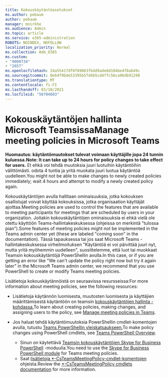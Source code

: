 ```yaml
---
title: Kokouskäytäntöasetukset
ms.author: pebaum
author: pebaum
manager: mnirkhe
ms.audience: Admin
ms.topic: article
ms.service: o365-administration
ROBOTS: NOINDEX, NOFOLLOW
localization_priority: Normal
ms.collection: Adm_O365
ms.custom:
- "9000734"
- "2657"
ms.openlocfilehash: 24a55417df0f89063fbdd9ade6d104be4f8ab49c
ms.sourcegitcommit: 0eb4f9bde53395b5fd4b5cd4ffc56ca96db91298
ms.translationtype: MT
ms.contentlocale: fi-FI
ms.lasthandoff: 03/10/2021
ms.locfileid: "50704603"
---
```

# <a name="manage-meeting-policies-in-microsoft-teams"></a><span data-ttu-id="59a4b-102">Kokouskäytäntöjen hallinta Microsoft Teamsissa</span><span class="sxs-lookup"><span data-stu-id="59a4b-102">Manage meeting policies in Microsoft Teams</span></span>

<span data-ttu-id="59a4b-103">**Huomautus: käytäntömuutokset tulevat voimaan käyttäjille jopa 24 tunnin kuluessa.**</span><span class="sxs-lookup"><span data-stu-id="59a4b-103">**Note: It can take up to 24 hours for policy changes to take effect for users.**</span></span> <span data-ttu-id="59a4b-104">Et ehkä voi tehdä muutoksia juuri luotuihin käytäntöihin välittömästi. odota 4 tuntia ja yritä muokata juuri luotua käytäntöä uudelleen.</span><span class="sxs-lookup"><span data-stu-id="59a4b-104">You might not be able to make changes to newly created policies immediately; wait 4 hours and attempt to modify a newly created policy again.</span></span>

<span data-ttu-id="59a4b-105">Kokouskäytäntöjen avulla hallitaan ominaisuuksia, jotka kokouksen osallistujat voivat käyttää kokouksissa, jotka organisaation käyttäjät ajoittaa.</span><span class="sxs-lookup"><span data-stu-id="59a4b-105">Meeting policies are used to control the features that are available to meeting participants for meetings that are scheduled by users in your organization.</span></span> <span data-ttu-id="59a4b-106">Joitakin kokouskäytäntöjen ominaisuuksia ei ehkä vielä ole otettu käyttöön Teams-hallintakeskuksessa (ohjeissa on merkintä "tulossa pian").</span><span class="sxs-lookup"><span data-stu-id="59a4b-106">Some features of meeting policies might not be implemented in the Teams admin center yet (these are labeled "coming soon" in the documentation).</span></span> <span data-ttu-id="59a4b-107">Tässä tapauksessa tai jos saat Microsoft Teams -hallintakeskuksessa virheilmoituksen "Käytäntöä ei voi päivittää juuri nyt, mutta yritä myöhemmin uudelleen", suosittelemme, että luot tai muokkaat Teamsin kokouskäytäntöjä PowerShellin avulla.</span><span class="sxs-lookup"><span data-stu-id="59a4b-107">In this case, or if you are getting an error like "We can't update the policy right now but try it again later" in the Microsoft Teams admin center, we recommend that you use PowerShell to create or modify Teams meeting policies.</span></span> 

<span data-ttu-id="59a4b-108">Lisätietoja kokouskäytännöistä on seuraavissa resursseissa:</span><span class="sxs-lookup"><span data-stu-id="59a4b-108">For more information about meeting policies, see the following resources:</span></span>

- <span data-ttu-id="59a4b-109">Lisätietoja käytännön luomisesta, muutosten luomisesta ja käyttäjien määrittämisestä käytäntöön on teamsin [kokouskäytäntöjen hallinta -kohdassa.](https://docs.microsoft.com/microsoftteams/meeting-policies-in-teams)</span><span class="sxs-lookup"><span data-stu-id="59a4b-109">To learn about creating policies, making changes, and assigning users to the policy, see [Manage meeting policies in Teams](https://docs.microsoft.com/microsoftteams/meeting-policies-in-teams).</span></span>

- <span data-ttu-id="59a4b-110">Jos haluat tehdä käytäntömuutoksia PowerShellin cmdlet-komentojen avulla, tutustu [Teams PowerShellin yleiskatsaukseen.](https://docs.microsoft.com/microsoftteams/teams-powershell-overview)</span><span class="sxs-lookup"><span data-stu-id="59a4b-110">To make policy changes using PowerShell cmdlets, see [Teams PowerShell Overview](https://docs.microsoft.com/microsoftteams/teams-powershell-overview).</span></span> 
    - <span data-ttu-id="59a4b-111">Sinun on käytettävä [Teamsin kokouskäytäntöjen Skype for Business PowerShell](https://docs.microsoft.com/skypeforbusiness/set-up-your-computer-for-windows-powershell/download-and-install-the-skype-for-business-online-connector) -moduulia.</span><span class="sxs-lookup"><span data-stu-id="59a4b-111">You need to use the [Skype for Business PowerShell module](https://docs.microsoft.com/skypeforbusiness/set-up-your-computer-for-windows-powershell/download-and-install-the-skype-for-business-online-connector) for Teams meeting policies.</span></span> 
    - <span data-ttu-id="59a4b-112">Saat [lisätietoja \*-CsTeamsMeetingPolicy-cmdlet-komentojen](https://docs.microsoft.com/search/?search=CsTeamsMeetingPolicy&view=skype-ps) ohjeista.</span><span class="sxs-lookup"><span data-stu-id="59a4b-112">Review the [\*-CsTeamsMeetingPolicy cmdlets documentation](https://docs.microsoft.com/search/?search=CsTeamsMeetingPolicy&view=skype-ps) for more information.</span></span>

